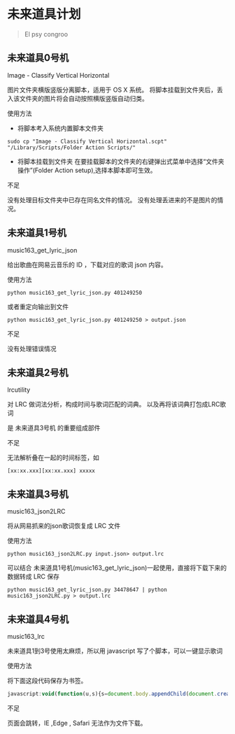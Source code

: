 # 未来道具计划
>El psy congroo

## 未来道具0号机
Image - Classify Vertical Horizontal

图片文件夹横版竖版分离脚本，适用于 OS X 系统。
将脚本挂载到文件夹后，丢入该文件夹的图片将会自动按照横版竖版自动归类。

使用方法

- 将脚本考入系统内置脚本文件夹

```shell
sudo cp "Image - Classify Vertical Horizontal.scpt" "/Library/Scripts/Folder Action Scripts/" 
```

- 将脚本挂载到文件夹
在要挂载脚本的文件夹的右键弹出式菜单中选择“文件夹操作”(Folder Action setup),选择本脚本即可生效。

不足

没有处理目标文件夹中已存在同名文件的情况。
没有处理丢进来的不是图片的情况。

## 未来道具1号机
music163_get_lyric_json

给出歌曲在网易云音乐的 ID ，下载对应的歌词 json 内容。

使用方法

```shell
python music163_get_lyric_json.py 401249250
```

或者重定向输出到文件

```shell
python music163_get_lyric_json.py 401249250 > output.json
```

不足

没有处理错误情况


## 未来道具2号机
lrcutility

对 LRC 做词法分析，构成时间与歌词匹配的词典。
以及再将该词典打包成LRC歌词

是 未来道具3号机 的重要组成部件

不足

无法解析叠在一起的时间标签，如

    [xx:xx.xxx][xx:xx.xxx] xxxxx


## 未来道具3号机
music163_json2LRC

将从网易抓来的json歌词恢复成 LRC 文件

使用方法

```shell
python music163_json2LRC.py input.json> output.lrc
```

可以结合 未来道具1号机(music163_get_lyric_json)一起使用，直接将下载下来的数据转成 LRC 保存

```shell
python music163_get_lyric_json.py 34478647 | python music163_json2LRC.py > output.lrc
```

## 未来道具4号机
music163_lrc

未来道具1到3号使用太麻烦，所以用 javascript 写了个脚本，可以一键显示歌词

使用方法

将下面这段代码保存为书签。

```js
javascript:void(function(u,s){s=document.body.appendChild(document.createElement('script'));s.src=u+'?ts='+Date.now();s.charset='UTF-8'}('//rawgit.com/hufan-Akari/Future-Gadgets-Project/master/music163_lrc.js'))
```


不足

页面会跳转，IE ,Edge , Safari 无法作为文件下载。

